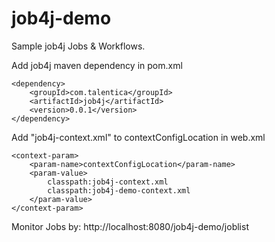 job4j-demo
==========

Sample job4j Jobs &amp; Workflows.

Add job4j maven dependency in pom.xml

	<dependency>
		<groupId>com.talentica</groupId>
		<artifactId>job4j</artifactId>
		<version>0.0.1</version>
	</dependency>

Add "job4j-context.xml" to contextConfigLocation in web.xml

	<context-param>
		<param-name>contextConfigLocation</param-name>
		<param-value>
			classpath:job4j-context.xml
			classpath:job4j-demo-context.xml		
		</param-value>
	</context-param>

Monitor Jobs by: http://localhost:8080/job4j-demo/joblist